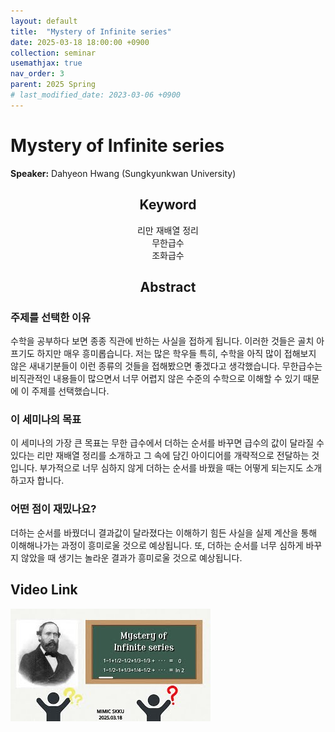 ```yaml
---
layout: default
title:  "Mystery of Infinite series"
date: 2025-03-18 18:00:00 +0900
collection: seminar
usemathjax: true
nav_order: 3
parent: 2025 Spring
# last_modified_date: 2023-03-06 +0900
---
```

# Mystery of Infinite series

**Speaker:** Dahyeon Hwang (Sungkyunkwan University) <br>

## <center> Keyword </center>
<center>리만 재배열 정리</center>
<center>무한급수</center>
<center>조화급수</center>
   
## <center> Abstract </center>

### 주제를 선택한 이유
수학을 공부하다 보면 종종 직관에 반하는 사실을 접하게 됩니다. 이러한 것들은 골치 아프기도 하지만 매우 흥미롭습니다. 저는 많은 학우들 특히, 수학을 아직 많이 접해보지 않은 새내기분들이 이런 종류의 것들을 접해봤으면 좋겠다고 생각했습니다. 무한급수는 비직관적인 내용들이 많으면서 너무 어렵지 않은 수준의 수학으로 이해할 수 있기 때문에 이 주제를 선택했습니다.

### 이 세미나의 목표
이 세미나의 가장 큰 목표는 무한 급수에서 더하는 순서를 바꾸면 급수의 값이 달라질 수 있다는 리만 재배열 정리를 소개하고 그 속에 담긴 아이디어를 개략적으로 전달하는 것입니다. 부가적으로 너무 심하지 않게 더하는 순서를 바꿨을 때는 어떻게 되는지도 소개하고자 합니다.

### 어떤 점이 재밌나요?
더하는 순서를 바꿨더니 결과값이 달라졌다는 이해하기 힘든 사실을 실제 계산을 통해 이해해나가는 과정이 흥미로울 것으로 예상됩니다. 또, 더하는 순서를 너무 심하게 바꾸지 않았을 때 생기는 놀라운 결과가 흥미로울 것으로 예상됩니다.

## Video Link

[![Video Label](pictures/3_series.jpg)](https://www.youtube.com/watch?v=A7bbyU1Br3I)

<!-- ## PDF Download -->

<!-- <a target='_blank' href='../2024-1/2024-1_download/crime.pdf'>What is Counting? PDF</a> -->